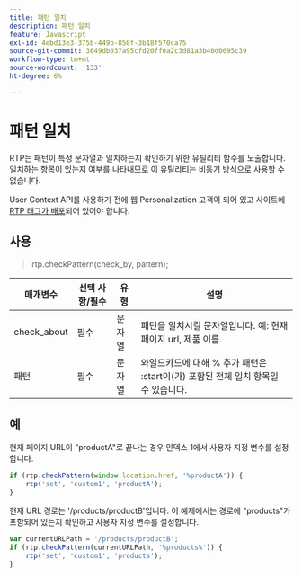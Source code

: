 ```yaml
---
title: 패턴 일치
description: 패턴 일치
feature: Javascript
exl-id: 4ebd13e3-375b-449b-850f-3b18f570ca75
source-git-commit: 3649db037a95cfd20ff0a2c3d81a3b40d0095c39
workflow-type: tm+mt
source-wordcount: '133'
ht-degree: 6%

---
```


# 패턴 일치

RTP는 패턴이 특정 문자열과 일치하는지 확인하기 위한 유틸리티 함수를 노출합니다. 일치하는 항목이 있는지 여부를 나타내므로 이 유틸리티는 비동기 방식으로 사용할 수 없습니다.

User Context API를 사용하기 전에 웹 Personalization 고객이 되어 있고 사이트에 [RTP 태그가 배포](https://experienceleague.adobe.com/ko/docs/marketo/using/product-docs/web-personalization/rtp-tag-implementation/deploy-the-rtp-javascript)되어 있어야 합니다.

## 사용

> rtp.checkPattern(check_by, pattern);

| 매개변수 | 선택 사항/필수 | 유형 | 설명 |
|---|---|---|---|
| check_about | 필수 | 문자열 | 패턴을 일치시킬 문자열입니다. 예: 현재 페이지 url, 제품 이름. |
| 패턴 | 필수 | 문자열 | 와일드카드에 대해 % 추가 패턴은 :start이(가) 포함된 전체 일치 항목일 수 있습니다. |

## 예

현재 페이지 URL이 &quot;productA&quot;로 끝나는 경우 인덱스 1에서 사용자 지정 변수를 설정합니다.

```javascript
if (rtp.checkPattern(window.location.href, '%productA')) {
    rtp('set', 'custom1', 'productA');
}
```

현재 URL 경로는 &#39;/products/productB&#39;입니다. 이 예제에서는 경로에 &quot;products&quot;가 포함되어 있는지 확인하고 사용자 지정 변수를 설정합니다.

```javascript
var currentURLPath = '/products/productB';
if (rtp.checkPattern(currentURLPath, '%products%')) {
    rtp('set', 'custom1', 'products');
}
```
